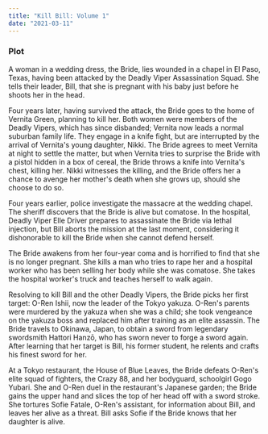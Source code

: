 ```yaml
---
title: "Kill Bill: Volume 1"
date: "2021-03-11"
---
```


### Plot

A woman in a wedding dress, the Bride, lies wounded in a chapel in El Paso, Texas, having been attacked by the Deadly Viper Assassination Squad. She tells their leader, Bill, that she is pregnant with his baby just before he shoots her in the head.

Four years later, having survived the attack, the Bride goes to the home of Vernita Green, planning to kill her. Both women were members of the Deadly Vipers, which has since disbanded; Vernita now leads a normal suburban family life. They engage in a knife fight, but are interrupted by the arrival of Vernita's young daughter, Nikki. The Bride agrees to meet Vernita at night to settle the matter, but when Vernita tries to surprise the Bride with a pistol hidden in a box of cereal, the Bride throws a knife into Vernita's chest, killing her. Nikki witnesses the killing, and the Bride offers her a chance to avenge her mother's death when she grows up, should she choose to do so.

Four years earlier, police investigate the massacre at the wedding chapel. The sheriff discovers that the Bride is alive but comatose. In the hospital, Deadly Viper Elle Driver prepares to assassinate the Bride via lethal injection, but Bill aborts the mission at the last moment, considering it dishonorable to kill the Bride when she cannot defend herself.

The Bride awakens from her four-year coma and is horrified to find that she is no longer pregnant. She kills a man who tries to rape her and a hospital worker who has been selling her body while she was comatose. She takes the hospital worker's truck and teaches herself to walk again.

Resolving to kill Bill and the other Deadly Vipers, the Bride picks her first target: O-Ren Ishii, now the leader of the Tokyo yakuza. O-Ren's parents were murdered by the yakuza when she was a child; she took vengeance on the yakuza boss and replaced him after training as an elite assassin. The Bride travels to Okinawa, Japan, to obtain a sword from legendary swordsmith Hattori Hanzō, who has sworn never to forge a sword again. After learning that her target is Bill, his former student, he relents and crafts his finest sword for her.

At a Tokyo restaurant, the House of Blue Leaves, the Bride defeats O-Ren's elite squad of fighters, the Crazy 88, and her bodyguard, schoolgirl Gogo Yubari. She and O-Ren duel in the restaurant's Japanese garden; the Bride gains the upper hand and slices the top of her head off with a sword stroke. She tortures Sofie Fatale, O-Ren's assistant, for information about Bill, and leaves her alive as a threat. Bill asks Sofie if the Bride knows that her daughter is alive.




